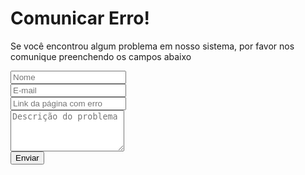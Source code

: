 <div id="modal-report" class="d-none myModal-content">
  <h1 class="header-title">Comunicar Erro!</h1>
  <p class="text-center mb-4">
    Se você encontrou algum problema em nosso sistema, por favor nos comunique preenchendo os campos abaixo
  </p>
  <form method="POST" action="" class="px-md-5">
    <div class="form px-md-3">
      <div class="row">
        <div class="input-group col-6 mb-3 px-0">
          <input type="text" class="col form-control shadow-none ml-3 mr-2" required placeholder="Nome"/>
        </div>
        <div class="input-group col-6 mb-3 px-0">
          <input type="email" class="col form-control shadow-none mr-3" required placeholder="E-mail"/>
        </div>
      </div>
      <div class="input-group pb-2">
        <input Type="url" class="form-control" placeholder="Link da página com erro">
      </div>
      <div>
        <div class="input-group col-12 mb-3 px-0">
          <textarea class="col form-control shadow-none" required placeholder="Descrição do problema" rows="4"></textarea>
        </div>
        <div class="d-flex justify-content-center">
          <div class="input-group w-25 mb-3 mt-3 px-0">
            <input type="Submit" class="col form-control btn" required value="Enviar"/>
          </div>
        </div>
      </div>
    </div>
  </form>
</div>